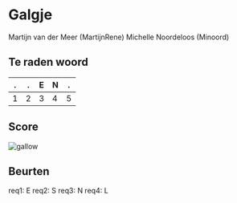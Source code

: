 # Galgje
Martijn van der Meer (MartijnRene)
Michelle Noordeloos (Minoord)

## Te raden woord

|.|.|E|N|.|
|-|-|-|-|-|
|1|2|3|4|5|

## Score
![gallow](./images/2.png)

## Beurten
req1: E
req2: S
req3: N
req4: L

